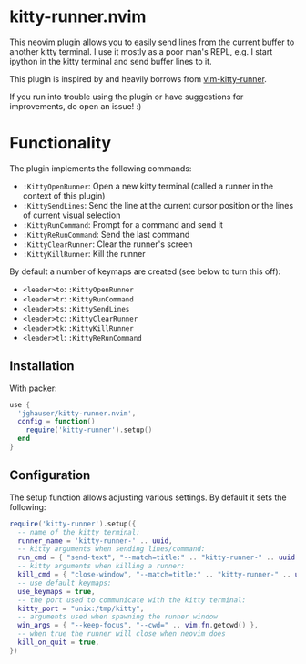 # kitty-runner.nvim

This neovim plugin allows you to easily send lines from the current buffer to another kitty terminal. I use it mostly as a poor man's REPL, e.g. I start ipython in the kitty terminal and send buffer lines to it.

This plugin is inspired by and heavily borrows from [vim-kitty-runner](https://github.com/LkeMitchll/vim-kitty-runner).

If you run into trouble using the plugin or have suggestions for improvements, do open an issue! :)

# Functionality

The plugin implements the following commands:

- `:KittyOpenRunner`: Open a new kitty terminal (called a runner in the context of this plugin)
- `:KittySendLines`: Send the line at the current cursor position or the lines of current visual selection
- `:KittyRunCommand`: Prompt for a command and send it
- `:KittyReRunCommand`: Send the last command
- `:KittyClearRunner`: Clear the runner's screen
- `:KittyKillRunner`: Kill the runner

By default a number of keymaps are created (see below to turn this off):

- `<leader>to`: `:KittyOpenRunner`
- `<leader>tr`: `:KittyRunCommand`
- `<leader>ts`: `:KittySendLines`
- `<leader>tc`: `:KittyClearRunner`
- `<leader>tk`: `:KittyKillRunner`
- `<leader>tl`: `:KittyReRunCommand`

## Installation

With packer:

```lua
use {
  'jghauser/kitty-runner.nvim',
  config = function()
    require('kitty-runner').setup()
  end
}
```

## Configuration

The setup function allows adjusting various settings. By default it sets the following:

```lua
require('kitty-runner').setup({
  -- name of the kitty terminal:
  runner_name = 'kitty-runner-' .. uuid,
  -- kitty arguments when sending lines/command:
  run_cmd = { "send-text", "--match=title:" .. "kitty-runner-" .. uuid },
  -- kitty arguments when killing a runner:
  kill_cmd = { "close-window", "--match=title:" .. "kitty-runner-" .. uuid },
  -- use default keymaps:
  use_keymaps = true,
  -- the port used to communicate with the kitty terminal:
  kitty_port = "unix:/tmp/kitty",
  -- arguments used when spawning the runner window
  win_args = { "--keep-focus", "--cwd=" .. vim.fn.getcwd() },
  -- when true the runner will close when neovim does
  kill_on_quit = true,
})
```
